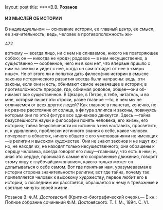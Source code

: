 layout: post
title: ****B.B. **Розанов**

#### **ИЗ МЫСЛЕЙ ОБ ИСТОРИИ**

В индивидуальном — основание истории, ее главный центр, ее смысл, ее
значительность; ведь, человек в противоположность жи-

472

вотному — всегда лицо, ни с кем не сливаемое, никого не повторя­ющее
собою; он — никогда не «род»; родовое — в нем несущественно, а
существенно — особенное, чего ни в ком нет, что впервые пришло с
ним на землю и уйдет с нее, когда он сам отойдет от нее в «миры иные».
Не от этого ли и попытки дать философию истории в смысле законов
исторического развития всегда были напрасны: ведь, эти законы,
если они и есть, обнимают самое незначащее в истории; в
противоложность природе, где, обнимая родовое, общее—они
об­нимают все существенное. В Цезаре, в Петре, в тебе, читатель, и во
мне, который пишет эти строки, разве главное —то, в чем мы не
отличаемся от всех других людей? Как главное в планетах,
конечно, не их разное расстояние от солнца, а фигура эллипса и
законы, повинуясь которым они по этой фигуре все одинаково движутся.
Здесь —тайна безуспешности науки и философии понять человека, его
жизнь, его историю; тайна безуспешности их истинно в ней наставить,
просветить, и, к удивлению, проблески истинного зна­ния о себе, какое
человек почерпает в областях, ничего общего с его умствованиями не
имеющих —в религии и высоком художестве. Они не знают законов и не
ищут их; но, не находя их, не находят только несущественного; они
обращены к сердцу человека, всегда говорят его лицу—главному, что
есть в нем; и, зная это сердце, проникая в самые его сокровенные
движения, говорят этому лицу с глубочайшим знанием, какого только
может он допытываться о себе самом. Вот где понятная нам,
уразумеваемая в истории сторона значительности религии; вот
где тайна, почему так прилепляется человек к высокому художеству, первое
любит его в истории, с последним им расстается, обращается к нему в
тревожные и свет­лые минуты своей жизни.

Розанов В. *Ф.М. Достоевский* (Крити­ко-биографический очерк).— È кн.:
Полное собрание сочинений Ф.М. До­стоевского. T. 1. М., 1894. С. VI.

